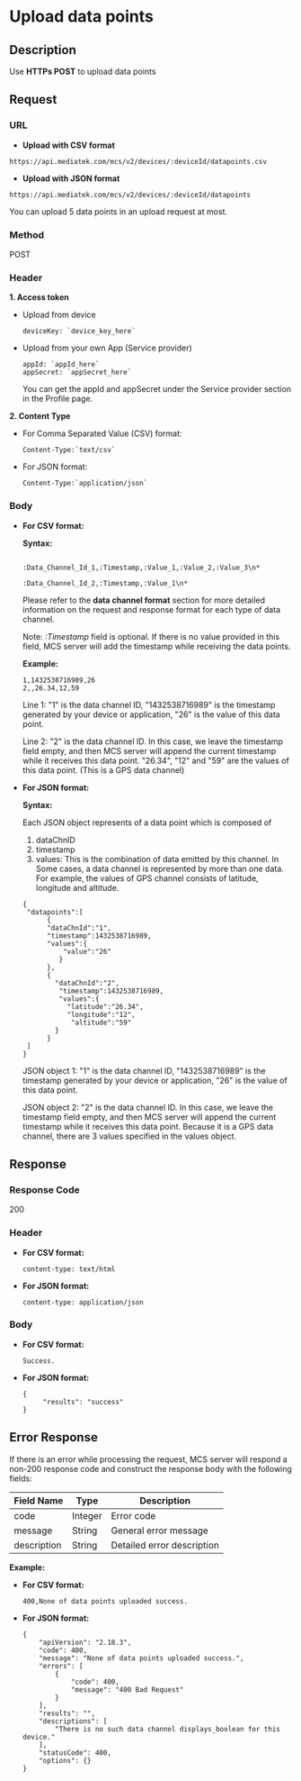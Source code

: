 # Upload data points

## Description

Use **HTTPs POST** to upload data points

## Request
### URL


* **Upload with CSV format**

```
https://api.mediatek.com/mcs/v2/devices/:deviceId/datapoints.csv

```

* **Upload with JSON format**

```
https://api.mediatek.com/mcs/v2/devices/:deviceId/datapoints

```

You can upload 5 data points in an upload request at most.

### Method

POST


### Header

**1. Access token**


* Upload from device	

	```
	deviceKey: `device_key_here`
	```

* Upload from your own App (Service provider)

	```
	appId: `appId_here`
	appSecret: `appSecret_here`
	```
	You can get the appId and appSecret under the Service provider section in the Profile page.


**2. Content Type**


* For Comma Separated Value (CSV) format:

	```
	Content-Type:`text/csv`
	```

* For JSON format:
	```
	Content-Type:`application/json`
	```

### Body

* **For CSV format:**

	**Syntax:**
	
	```	

	:Data_Channel_Id_1,:Timestamp,:Value_1,:Value_2,:Value_3\n*

	:Data_Channel_Id_2,:Timestamp,:Value_1\n*
	```	

	Please refer to the **data channel format** section for more detailed information on the request and response format for each type of data channel. 

	Note: *:Timestamp* field is optional. If there is no value provided in this field, MCS server will add the timestamp while receiving the data points.
	
	**Example:**
	
	```
	1,1432538716989,26
	2,,26.34,12,59
	```
	Line 1: "1" is the data channel ID, "1432538716989" is the timestamp generated by your device or application, "26" is the value of this data point.
	
	Line 2: "2" is the data channel ID. In this case, we leave the timestamp field empty, and then MCS server will append the current timestamp while it receives this data point. "26.34", "12" and "59" are the values of this data point. (This is a GPS data channel)


* **For JSON format:**

	**Syntax:**

	Each JSON object represents of a data point which is composed of

	1. dataChnID
	2. timestamp
	3. values: This is the combination of data emitted by this channel. In Some cases, a data channel is represented by more than one data. For example, the values of GPS channel consists of latitude, longitude and altitude.

	```
	{
  	 "datapoints":[
    	  {
       	  "dataChnId":"1",
       	  "timestamp":1432538716989,
       	  "values":{
          	  "value":"26"
        	 }
    	  },
   	   	  {
     	    "dataChnId":"2",
    	     "timestamp":1432538716989,
    	     "values":{
     	       "latitude":"26.34",
         	   "longitude":"12",
        	    "altitude":"59"
       		}
    	  }
  	 ]
	}

	```
	JSON object 1: "1" is the data channel ID, "1432538716989" is the timestamp generated by your device or application, "26" is the value of this data point.


	JSON object 2: "2" is the data channel ID. In this case, we leave the timestamp field empty, and then MCS server will append the current timestamp while it receives this data point. Because it is a GPS data channel, there are 3 values specified in the values object.
	

## Response

### Response Code
200

### Header

* **For CSV format:**

	```
	content-type: text/html
	```

* **For JSON format:**
	
	```
	content-type: application/json	
	```


### Body

* **For CSV format:**

	```
	Success.
	```

* **For JSON format:**
	
	```
	{
   		 "results": "success"
	}
	```

## Error Response

If there is an error while processing the request, MCS server will respond a non-200 response code and construct the response body with the following fields:

| Field Name | Type |Description|
| --- | --- | --- |
| code | Integer | Error code |
| message | String | General error message |
| description | String | Detailed error description |

**Example:**

* **For CSV format:**

	```
	400,None of data points uploaded success.
	```
	
* **For JSON format:**	
	
	```
	{
	    "apiVersion": "2.18.3",
	    "code": 400,
	    "message": "None of data points uploaded success.",
	    "errors": [
	        {
	            "code": 400,
	            "message": "400 Bad Request"
	        }
	    ],
	    "results": "",
	    "descriptions": [
	        "There is no such data channel displays_boolean for this device."
	    ],
	    "statusCode": 400,
	    "options": {}
	}
	```
